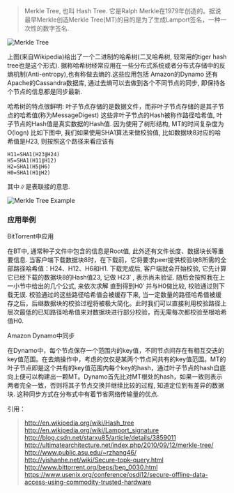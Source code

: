> Merkle Tree, 也叫 Hash Tree. 它是Ralph Merkle在1979年创造的。据说最早Merkle创造Merkle Tree(MT)的目的是为了生成Lamport签名，一种一次性的数字签名.

![Merkle Tree](http://upload.wikimedia.org/wikipedia/commons/thumb/9/95/Hash_Tree.svg/300px-Hash_Tree.svg.png)


上图(来自Wikipedia)给出了一个二进制的哈希树(二叉哈希树, 较常用的tiger hash tree也是这个形式). 据称哈希树经常应用在一些分布式系统或者分布式存储中的反熵机制(Anti-entropy),也有称做去熵的.这些应用包括 Amazon的Dynamo 还有Apache的Cassandra数据库, 通过去熵可以去做到各个不同节点的同步, 即保持各个节点的信息都是同步最新.

哈希树的特点很鲜明: 叶子节点存储的是数据文件，而非叶子节点存储的是其子节点的哈希值(称为MessageDigest) 这些非叶子节点的Hash被称作路径哈希值, 叶子节点的Hash值是真实数据的Hash值. 因为使用了树形结构, MT的时间复杂度为 O(logn)
比如下图中, 我们如果使用SHA1算法来做校验值, 比如数据块8对应的哈希值是$H23$, 则按照这个路径来看应该有
```
H11=SHA1(H23∥H24)
H5=SHA1(H11∥H12)
H2=SHA1(H5∥H6)
H0=SHA1(H1∥H2)
```
其中$\parallel$是表联接的意思.

![Merkle Tree Example](http://images.cnblogs.com/cnblogs_com/neoragex2002/temp/merkle.PNG)


### 应用举例
BitTorrent中应用

在BT中, 通常种子文件中包含的信息是Root值, 此外还有文件长度、数据块长等重要信息. 当客户端下载数据块8时，在下载前，它将要求peer提供校验块8所需的全部路径哈希值：H24、H12、H6和H1. 下载完成后, 客户端就会开始校验, 它先计算它已经下载的数据块8的Hash值23, 记做 H23′ , 表示尚未验证. 随后会按照我在上一小节中给出的几个公式, 来依次求解 直到得到H0′ 并与H0做比较, 校验通过则下载无误. 校验通过的这些路径哈希值会被缓存下来, 当一定数量的路径哈希值被缓存之后，后继数据块的校验过程将被极大简化。此时我们可以直接利用校验路径上层次最低的已知路径哈希值来对数据块进行部分校验，而无需每次都校验至根哈希值H0.

Amazon Dynamo中同步

在Dynamo中，每个节点保存一个范围内的key值，不同节点间存在有相互交迭的key值范围。在去熵操作中，考虑的仅仅是某两个节点间共有的key值范围。MT的叶子节点即是这个共有的key值范围内每个key的hash，通过叶子节点的hash自底向上便可以构建出一颗MT。Dynamo首先比对MT根处的hash，如果一致则表示两者完全一致，否则将其子节点交换并继续比较的过程, 知道定位到有差异的数据块. 这种同步方式在分布式中有着节省网络传输量的优点.

引用：
> http://en.wikipedia.org/wiki/Hash_tree  
> http://en.wikipedia.org/wiki/Lamport_signature  
> http://blog.csdn.net/starxu85/article/details/3859011  
> http://ultimatearchitecture.net/index.php/2010/09/12/merkle-tree/  
> http://www.public.asu.edu/~rzhang46/  
> http://yishanhe.net/wiki/Secure-topk-query.html  
> http://www.bittorrent.org/beps/bep_0030.html  
> https://www.usenix.org/conference/osdi12/secure-offline-data-access-using-commodity-trusted-hardware  